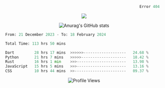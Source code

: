```python
                                                            Error 404   :(
```

<p align="center">
  <a href="https://skillicons.dev">
    <img src="https://skillicons.dev/icons?i=py,ts,rust,java" />
  </a>
</p>

<p align="center">
  <img alt="Anurag's GitHub stats" src="https://github-readme-stats.vercel.app/api?username=Kernel-rb&show_icons=true&theme=tokyonight">
</p>



<!--START_SECTION:waka-->

```python
From: 21 December 2023 - To: 18 February 2024

Total Time: 113 hrs 50 mins

Dart         28 hrs 17 mins  >>>>>>-------------------   24.68 %
Python       21 hrs 7 mins   >>>>>--------------------   18.42 %
Rust         16 hrs 1 min    >>>----------------------   13.98 %
JavaScript   15 hrs 5 mins   >>>----------------------   13.16 %
CSS          10 hrs 44 mins  >>-----------------------   09.37 %
```

<!--END_SECTION:waka-->


<div align="center">
  <img src="https://komarev.com/ghpvc/?username=Kernel-rb&label=PROFILE+VIEWS" alt="Profile Views">
</div>
